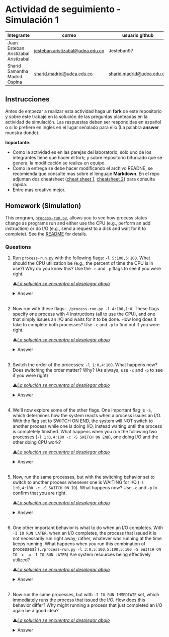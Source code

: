 # Actividad de seguimiento - Simulación 1

|Integrante|correo|usuario github|
|---|---|---|
|Juan Esteban Aristizabal Aristizabal|jesteban.aristizabal@udea.edu.co|Jesteban97|
|Sharid Samantha Madrid Ospina|sharid.madrid@udea.edu.co|sharid.madrid@udea.edu.co|

## Instrucciones

Antes de empezar a realizar esta actividad haga un **fork** de este repositorio y sobre este trabaje en la solución de las preguntas planteadas en la actividad de simulación. Las respuestas deben ser respondidas en español o si lo prefiere en ingles en el lugar señalado para ello (La palabra **answer** muestra donde).

**Importante**:
* Como la actividad es en las parejas del laboratorio, solo uno de los integrantes tiene que hacer el fork; y sobre repositorio bifurcado que se genera, la modificación se realiza en equipo.
* Como la entrega se debe hacer modificando el archivo READNE, se recomienda que consulte mas sobre el lenguaje **Markdown**. En el repo adjuntan dos cheatsheet ([cheat sheet 1](Markdown_Cheat_Sheet.pdf), [cheatsheet 2](markdown-cheatsheet.pdf)) para consulta rapida.
* Entre mas creativo mejor.

## Homework (Simulation)

This program, [`process-run.py`](process-run.py), allows you to see how process states change as programs run and either use the CPU (e.g., perform an add instruction) or do I/O (e.g., send a request to a disk and wait for it to complete). See the [README](https://github.com/remzi-arpacidusseau/ostep-homework/blob/master/cpu-intro/README.md) for details.

### Questions

1. Run `process-run.py` with the following flags: `-l 5:100,5:100`. What should the CPU utilization be (e.g., the percent of time the CPU is in use?) Why do you know this? Use the `-c` and `-p` flags to see if you were right.

   :warning:<u>*La solución se encuentra al desplegar abajo*</u>
   
   <details>
   <summary>Answer</summary>
   Debería ser un 100% puesto que al ejecutar el primer comando ambos procesos tanto el 0 como el 1 ejecutan en todos los momentos cpu. Al comprobar se puede evidenciar que efectivamente el consumo de la cpu es de 100%. al procesos de cpu oscilan solo entre los estados ready y running.
     
   - [x] Se aprovecha al máximo el recurso de la cpu.
   - [ ] No se aprovecha al máximo el recurso de la cpu
   
   ![Evidencia_1](/Evidencias/Evidencia1.png)
   </details>
   <br>

2. Now run with these flags: `./process-run.py -l 4:100,1:0`. These flags specify one process with 4 instructions (all to use the CPU), and one that simply issues an I/O and waits for it to be done. How long does it take to complete both processes? Use `-c` and `-p` to find out if you were right. 

   :warning:<u>*La solución se encuentra al desplegar abajo*</u>
   
   <details>
   <summary>Answer</summary>
   Debería tener una demora de 11 tiempos debido a que el llamado a I/O genera un estado de blocked durante 5 momentos de tiempo, mientras que en los otros 6 se ejecuta los procesos en cpu los 4    usando el 100% de la cpu y el run y el done del proceso I/O. en este caso se oscila entre los 3 estados, ready, running y blocked para el proceso I/O y running y ready para los procesos CPU.
     
   - [ ] Se aprovecha al máximo el recurso de la cpu.
   - [x] No se aprovecha al máximo el recurso de la cpu
   
    ![Evidencia_2](/Evidencias/evidencia2.png)
   </details>
   <br>

3. Switch the order of the processes: `-l 1:0,4:100`. What happens now? Does switching the order matter? Why? (As always, use `-c` and `-p` to see if you were right)
   
   :warning:<u>*La solución se encuentra al desplegar abajo*</u>
   <details>
   <summary>Answer</summary>
   Para este caso al invertir deberia ocuparse la CPU por parte de los otros procesos mientras el I/O se ejecuta en el estado Blocked, esto pasa por los 3 estados al cambiar de run a blocked el cpu queda libre para que se ejecuten los procesos que solo requieren CPU,aquí el proceso deberia demorarse 7 momentos para procesar ambos programas y un mejor       
   aprovechamiento del cpu.
     
   - [x] Se aprovecha al máximo el recurso de la cpu.
   - [ ] No se aprovecha al máximo el recurso de la cpu
   
   ![Evidencia_3](/Evidencias/evidencia3.png)
   </details>
   <br>

4. We'll now explore some of the other flags. One important flag is `-S`, which determines how the system reacts when a process issues an I/O. With the flag set to SWITCH ON END, the system will NOT switch to another process while one is doing I/O, instead waiting until the process is completely finished. What happens when you run the following two processes (`-l 1:0,4:100 -c -S SWITCH ON END`), one doing I/O and the other doing CPU work?
   
   :warning:<u>*La solución se encuentra al desplegar abajo*</u>
   
   <details>
   <summary>Answer</summary>
   Efectivamente es como ocurre en el caso 2, se demora 11 momentos en realizar el procesamiento de ambos procesos, y tiene un % de CPU que no se utiliza cuando se ejecuta el proceso de I/O. Este comando hace que se tenga que ejecutar todo un proceso para empezar el siguiente, los procesos de CPU se quedan en espera(Ready) mientras la I/O finaliza.
     
   - [ ] Se aprovecha al máximo el recurso de la cpu.
   - [x] No se aprovecha al máximo el recurso de la cpu
   
   ![Evidencia_4](/Evidencias/evidencia4.png)
   </details>
   <br>

5. Now, run the same processes, but with the switching behavior set to switch to another process whenever one is WAITING for I/O (`-l 1:0,4:100 -c -S SWITCH ON IO`). What happens now? Use `-c` and `-p` to confirm that you are right.
   
   :warning:<u>*La solución se encuentra al desplegar abajo*</u>
   
   <details>
   <summary>Answer</summary>
   Con este comando hace que se ejecute de manera que cuando se entra al estado blocked por parte del I/O se aproveche el espacio para ejecutar los procesos en CPU, tal y como ocurre con el caso 3. Dando un mejor rendimiento ya que se aprovecha mejor el consumo de la CPU y disminuye los tiempos de ejecución.
     
   - [x] Se aprovecha al máximo el recurso de la cpu.
   - [ ] No se aprovecha al máximo el recurso de la cpu
   
   ![Evidencia_5](/Evidencias/evidencia5.png)
   </details>
   <br>

6. One other important behavior is what to do when an I/O completes. With `-I IO RUN LATER`, when an I/O completes, the process that issued it is not necessarily run right away; rather, whatever was running at the time keeps running. What happens when you run this combination of processes? (`./process-run.py -l 3:0,5:100,5:100,5:100 -S SWITCH ON IO -c -p -I IO RUN LATER`) Are system resources being effectively utilized?
   
   :warning:<u>*La solución se encuentra al desplegar abajo*</u>
   
   <details>
   <summary>Answer</summary>
   En este caso sucede que todos los procesos que no son de I/O se ejecutan primera antes de que el primer proceso de I/O termine, es decir cuando pasa el primer proceso de I/O y este pasa de estado a blocked, comienza a ejecutar todos los procesos de CPU posponiendo la finalización de este proceso de I/0 y esperando por 9 tiempos para ejecutar la finalización de este I/O. Definitivamento no es el uso más efectivo de los recursos ya que en gran parte de las otras ejecuciones de I/O la cpu no se utiliza.
     
   - [ ] Se aprovecha al máximo el recurso de la cpu.
   - [x] No se aprovecha al máximo el recurso de la cpu

   ![Evidencia_6](/Evidencias/evidencia6.png)
   </details>
   <br>

7. Now run the same processes, but with `-I IO RUN IMMEDIATE` set, which immediately runs the process that issued the I/O. How does this behavior differ? Why might running a process that just completed an I/O again be a good idea?
   
   :warning:<u>*La solución se encuentra al desplegar abajo*</u>
   
   <details>
   <summary>Answer</summary>
   El comportamiento difiere en que ahora se aprovechan todos los tiempos que los I/O se encuentran Blocked para ejecutar los otros procesos de CPU. Es buena idea si se organizan de manera que siempre en esos tiempos donde el cpu de la I/O no se este utilizando pueda aprovecharse para las otras tareas de CPU.
   este la muestra del caso que deberia ser para poder optimizar el uso de los recursos.
     
   - [x] Se aprovecha al máximo el recurso de la cpu.
   - [ ] No se aprovecha al máximo el recurso de la cpu
     
   ![Evidencia_7](/Evidencias/Evidencia7.png)
   </details>
   <br>


